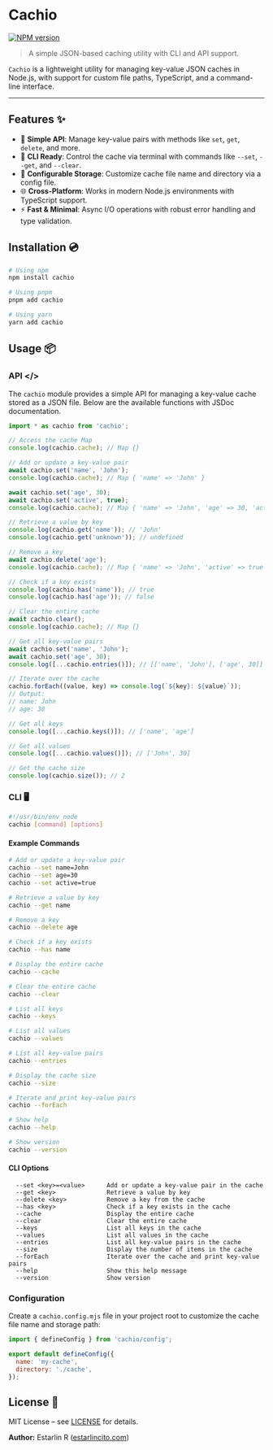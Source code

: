 # Cachio

[![NPM version](https://img.shields.io/npm/v/cachio.svg?style=flat)](https://npmjs.org/package/cachio)

> A simple JSON-based caching utility with CLI and API support.

`Cachio` is a lightweight utility for managing key-value JSON caches in Node.js, with support for custom file paths, TypeScript, and a command-line interface.

---

## Features ✨

- 🔹 **Simple API**: Manage key-value pairs with methods like `set`, `get`, `delete`, and more.
- 🚀 **CLI Ready**: Control the cache via terminal with commands like `--set`, `--get`, and `--clear`.
- 🔄 **Configurable Storage**: Customize cache file name and directory via a config file.
- 🌐 **Cross-Platform**: Works in modern Node.js environments with TypeScript support.
- ⚡ **Fast & Minimal**: Async I/O operations with robust error handling and type validation.

## Installation 💿

```bash
# Using npm
npm install cachio

# Using pnpm
pnpm add cachio

# Using yarn
yarn add cachio
```

## Usage 📦

### API \</>

The `cachio` module provides a simple API for managing a key-value cache stored as a JSON file. Below are the available functions with JSDoc documentation.

```typescript
import * as cachio from 'cachio';

// Access the cache Map
console.log(cachio.cache); // Map {}

// Add or update a key-value pair
await cachio.set('name', 'John');
console.log(cachio.cache); // Map { 'name' => 'John' }

await cachio.set('age', 30);
await cachio.set('active', true);
console.log(cachio.cache); // Map { 'name' => 'John', 'age' => 30, 'active' => true }

// Retrieve a value by key
console.log(cachio.get('name')); // 'John'
console.log(cachio.get('unknown')); // undefined

// Remove a key
await cachio.delete('age');
console.log(cachio.cache); // Map { 'name' => 'John', 'active' => true }

// Check if a key exists
console.log(cachio.has('name')); // true
console.log(cachio.has('age')); // false

// Clear the entire cache
await cachio.clear();
console.log(cachio.cache); // Map {}

// Get all key-value pairs
await cachio.set('name', 'John');
await cachio.set('age', 30);
console.log([...cachio.entries()]); // [['name', 'John'], ['age', 30]]

// Iterate over the cache
cachio.forEach((value, key) => console.log(`${key}: ${value}`));
// Output:
// name: John
// age: 30

// Get all keys
console.log([...cachio.keys()]); // ['name', 'age']

// Get all values
console.log([...cachio.values()]); // ['John', 30]

// Get the cache size
console.log(cachio.size()); // 2
```

### CLI 🖥️

```bash
#!/usr/bin/env node
cachio [command] [options]
```

#### Example Commands

```bash
# Add or update a key-value pair
cachio --set name=John
cachio --set age=30
cachio --set active=true

# Retrieve a value by key
cachio --get name

# Remove a key
cachio --delete age

# Check if a key exists
cachio --has name

# Display the entire cache
cachio --cache

# Clear the entire cache
cachio --clear

# List all keys
cachio --keys

# List all values
cachio --values

# List all key-value pairs
cachio --entries

# Display the cache size
cachio --size

# Iterate and print key-value pairs
cachio --forEach

# Show help
cachio --help

# Show version
cachio --version
```

#### CLI Options

```
  --set <key>=<value>      Add or update a key-value pair in the cache
  --get <key>              Retrieve a value by key
  --delete <key>           Remove a key from the cache
  --has <key>              Check if a key exists in the cache
  --cache                  Display the entire cache
  --clear                  Clear the entire cache
  --keys                   List all keys in the cache
  --values                 List all values in the cache
  --entries                List all key-value pairs in the cache
  --size                   Display the number of items in the cache
  --forEach                Iterate over the cache and print key-value pairs
  --help                   Show this help message
  --version                Show version
```

### Configuration

Create a `cachio.config.mjs` file in your project root to customize the cache file name and storage path:

```javascript
import { defineConfig } from 'cachio/config';

export default defineConfig({
  name: 'my-cache',
  directory: './cache',
});
```

## License 📄

MIT License – see [LICENSE](LICENSE) for details.

**Author:** Estarlin R ([estarlincito.com](https://estarlincito.com))

